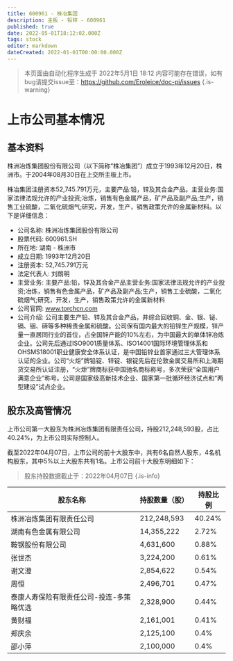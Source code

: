 ```yaml
---
title: 600961 - 株冶集团
description: 主板 - 铅锌 - 600961
published: true
date: 2022-05-01T18:12:02.000Z
tags: stock
editor: markdown
dateCreated: 2022-01-01T00:00:00.000Z
---
```


> 本页面由自动化程序生成于 2022年5月1日 18:12
> 内容可能存在错误，如有bug请提交issue至：https://github.com/Eroleice/doc-pi/issues
{.is-warning}

# 上市公司基本情况

## 基本资料

株洲冶炼集团股份有限公司（以下简称“株冶集团”）成立于1993年12月20日，株洲市。于2004年08月30日在上交所主板上市。

株冶集团注册资本52,745.791万元，主要产品:铅，锌及其合金产品。主营业务:国家法律法规允许的产业投资;冶炼，销售有色金属产品，矿产品及副产品;生产，销售工业硫酸，二氧化硫烟气;研究，开发，生产，销售政策允许的金属新材料。以下是详细信息：

- 公司名称: 株洲冶炼集团股份有限公司
- 股票代码: 600961.SH
- 所在地: 湖南 - 株洲市
- 成立日期: 1993年12月20日
- 注册资本: 52,745.791万元
- 法定代表人: 刘朗明
- 主营业务: 主要产品:铅，锌及其合金产品主营业务:国家法律法规允许的产业投资;冶炼，销售有色金属产品，矿产品及副产品;生产，销售工业硫酸，二氧化硫烟气;研究，开发，生产，销售政策允许的金属新材料
- 公司官网: www.torchcn.com
- 公司介绍: 公司主要生产铅、锌及其合金产品，并综合回收铜、金、银、铋、镉、铟、碲等多种稀贵金属和硫酸。公司保有国内最大的铅锌生产规模，锌产量一直居同行业的首位，占全国锌产能的10%左右，为中国最大的单体锌冶炼企业。公司先后通过ISO9001质量体系、ISO14001国际环境管理体系和OHSMS18001职业健康安全体系认证，是中国铅锌业首家通过三大管理体系认证的企业。公司“火炬”牌铅锭、锌锭、银锭先后在伦敦金属交易所和上海期货交易所认证注册，“火炬”牌商标获中国驰名商标称号，多次荣获“全国用户满意企业”称号。公司是国家级高新技术企业、国家第一批循环经济试点和“两型建设”试点企业。


## 股东及高管情况

上市公司第一大股东为株洲冶炼集团有限责任公司，持股212,248,593股，占比40.24%，为上市公司实际控制人。

截至2022年04月07日，上市公司的前十大股东中，共有6名自然人股东，4名机构股东，其中5%以上大股东共有1名。上市公司前十大股东明细如下：

> 股东持股数据截止于：2022年04月07日
{.is-info}

| 股东名称 | 持股数量（股） | 持股比例 |
| --- | --- | --- |
| 株洲冶炼集团有限责任公司 | 212,248,593 | 40.24% |
| 湖南有色金属有限公司 | 14,355,222 | 2.72% |
| 鞍钢股份有限公司 | 4,631,600 | 0.88% |
| 张世杰 | 3,224,200 | 0.61% |
| 谢文澄 | 2,854,622 | 0.54% |
| 周恒 | 2,496,701 | 0.47% |
| 泰康人寿保险有限责任公司-投连-多策略优选 | 2,328,900 | 0.44% |
| 黄财福 | 2,161,001 | 0.41% |
| 郑庆余 | 2,125,100 | 0.4% |
| 邵小萍 | 2,100,000 | 0.4% |




